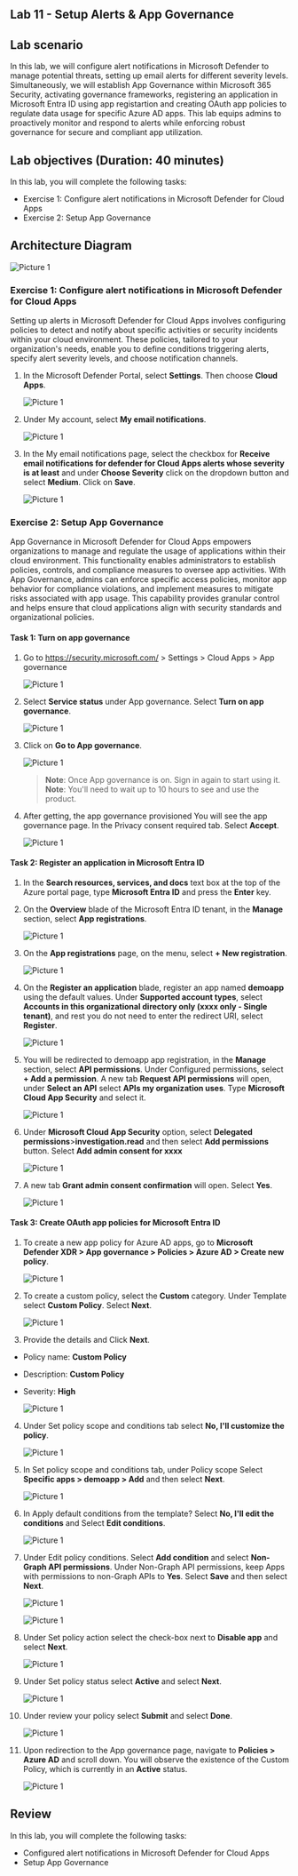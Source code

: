 ## Lab 11 - Setup Alerts & App Governance 

## Lab scenario

In this lab, we will configure alert notifications in Microsoft Defender to manage potential threats, setting up email alerts for different severity levels. Simultaneously, we will establish App Governance within Microsoft 365 Security, activating governance frameworks, registering an application in Microsoft Entra ID using app registartion and creating OAuth app policies to regulate data usage for specific Azure AD apps. This lab equips admins to proactively monitor and respond to alerts while enforcing robust governance for secure and compliant app utilization.

## Lab objectives (Duration: 40 minutes)

In this lab, you will complete the following tasks:
- Exercise 1: Configure alert notifications in Microsoft Defender for Cloud Apps 
- Exercise 2: Setup App Governance  

## Architecture Diagram

   ![Picture 1](../Media/lab11-arch.png)

### Exercise 1: Configure alert notifications in Microsoft Defender for Cloud Apps

Setting up alerts in Microsoft Defender for Cloud Apps involves configuring policies to detect and notify about specific activities or security incidents within your cloud environment. These policies, tailored to your organization's needs, enable you to define conditions triggering alerts, specify alert severity levels, and choose notification channels.

1. In the Microsoft Defender Portal, select **Settings**. Then choose **Cloud Apps**.

   ![Picture 1](../Media/alerts11.png)

2. Under My account, select **My email notifications**.

   ![Picture 1](../Media/alerts12.png)

3. In the My email notifications page, select the checkbox for **Receive email notifications for defender for Cloud Apps alerts whose severity is at least** and under **Choose Severity** click on the dropdown button and select **Medium**. Click on **Save**.

   ![Picture 1](../Media/alerts13.png)


### Exercise 2: Setup App Governance  

App Governance in Microsoft Defender for Cloud Apps empowers organizations to manage and regulate the usage of applications within their cloud environment. This functionality enables administrators to establish policies, controls, and compliance measures to oversee app activities. With App Governance, admins can enforce specific access policies, monitor app behavior for compliance violations, and implement measures to mitigate risks associated with app usage. This capability provides granular control and helps ensure that cloud applications align with security standards and organizational policies.

#### Task 1: Turn on app governance

1. Go to https://security.microsoft.com/ > Settings > Cloud Apps > App governance

   ![Picture 1](../Media/AppGovernance1.png)

2. Select **Service status** under App governance. Select **Turn on app governance**.

   ![Picture 1](../Media/AppGovernance3.png)

3. Click on **Go to App governance**.

   ![Picture 1](../Media/AppGovernance5a.png) 
   
   >**Note**: Once App governance is on. Sign in again to start using it.   
   >**Note**: You'll need to wait up to 10 hours to see and use the product.

3. After getting, the app governance provisioned You will see the app governance page. In the Privacy consent required tab. Select **Accept**.

   ![Picture 1](../Media/AppGovernance4.png)

#### Task 2: Register an application in Microsoft Entra ID

1. In the **Search resources, services, and docs** text box at the top of the Azure portal page, type **Microsoft Entra ID** and press the **Enter** key.

2. On the **Overview** blade of the Microsoft Entra ID tenant, in the **Manage** section, select **App registrations**.

   ![Picture 1](../Media/app-govern-2.png)

3. On the **App registrations** page, on the menu, select **+ New registration**.

   ![Picture 1](../Media/app-govern-3.png)

4. On the **Register an application** blade, register an app named **demoapp** using the default values. Under **Supported account types**, select **Accounts in this organizational directory only (xxxx only - Single tenant)**, and rest you do not need to enter the redirect URI, select **Register**.

   ![Picture 1](../Media/app-govern-4.png)

5. You will be redirected to demoapp app registration, in the **Manage** section, select **API permissions**. Under Configured permissions, select **+ Add a permission**. A new tab **Request API permissions** will open, under **Select an API** select **APIs my organization uses**. Type **Microsoft Cloud App Security** and select it.

   ![Picture 1](../Media/app-govern-6.png)

6. Under **Microsoft Cloud App Security** option, select **Delegated permissions**>**investigation.read** and then select **Add permissions** button.
Select **Add admin consent for xxxx**

   ![Picture 1](../Media/app-govern-7.png)

7. A new tab **Grant admin consent confirmation** will open. Select **Yes**.

   ![Picture 1](../Media/app-govern-8.png)


#### Task 3: Create OAuth app policies for Microsoft Entra ID

1. To create a new app policy for Azure AD apps, go to **Microsoft Defender XDR > App governance > Policies > Azure AD > Create new policy**.

   ![Picture 1](../Media/AppGovernance5.png)

2. To create a custom policy, select the **Custom** category. Under Template select **Custom Policy**. Select **Next**.

   ![Picture 1](../Media/AppGovernance6-2.png)

3. Provide the details and Click **Next**.
- Policy name: **Custom Policy**
- Description: **Custom Policy**
- Severity: **High**

   ![Picture 1](../Media/app-govern-9.png)

4. Under Set policy scope and conditions tab select **No, I'll customize the policy**.

   ![Picture 1](../Media/AppGovernance6-4.png)

5. In Set policy scope and conditions tab, under Policy scope Select **Specific apps > demoapp > Add** and then select **Next**.

   ![Picture 1](../Media/app-govern-12.png)

6. In Apply default conditions from the template? Select **No, I'll edit the conditions** and Select **Edit conditions**.

   ![Picture 1](../Media/AppGovernance6-8.png)

7. Under Edit policy conditions. Select **Add condition** and select **Non-Graph API permissions**. Under Non-Graph API permissions, keep Apps with permissions to non-Graph APIs to **Yes**. Select **Save** and then select **Next**.

   ![Picture 1](../Media/app-govern-10.png)

   ![Picture 1](../Media/app-govern-11.png)

8. Under Set policy action select the check-box next to **Disable app** and select **Next**.

   ![Picture 1](../Media/AppGovernance6-12.png)

9. Under Set policy status select **Active** and select **Next**.

   ![Picture 1](../Media/AppGovernance6-13.png)

10. Under review your policy select **Submit** and select **Done**.

    ![Picture 1](../Media/AppGovernance6-14.png)

11. Upon redirection to the App governance page, navigate to **Policies > Azure AD** and scroll down. You will observe the existence of the Custom Policy, which is currently in an **Active** status.

    ![Picture 1](../Media/app-govern-13.png)

## Review
In this lab, you will complete the following tasks:
- Configured alert notifications in Microsoft Defender for Cloud Apps 
- Setup App Governance
